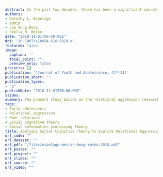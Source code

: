 ```yaml
---
abstract: In the past two decades, there has been a significant amount of research on children’s relational aggression, which has been found to be associated with psychosocial problems. Longitudinal studies have examined changes in relational aggression during early adolescence in relation to individual characteristics; however, most studies compare individual differences between people with regard to rates of relational aggression. A shortcoming to the current literature is the lack of studies that use a multilevel approach to examine individual differences (between-person) as well as the extent to which individuals deviate from their own typical levels (within-person) over time. In this study, within- and between-person psychological and peer-related predictors of rates of relational aggression over time were examined. Participants included 1,655 students in 5th–8th grade (mean age - 13.01) from four public middle schools in the Midwest, which consisted 828 females and 827 males. In terms of race and ethnicity, 819 (49.5%) were African Americans, followed by 571 (34.5%) Whites, and 265 (16%) Others. Longitudinal data were collected over four waves across two years of middle school. The findings indicated that contrary to the hypothesis that relational aggression would increase over time, there was no significant growth across time. Age, gender, and race were not associated with relational aggression over time; however, consistent with the Social Cognitive Theory, changes in within-person impulsivity, anger, and peer delinquency were all positively related to increases in relational aggression. At the between-person level of analysis, depressive symptoms and peer delinquency were related to relational aggression. Findings suggest that school-based programs that address anger management, impulsivity, empathy, and victimization could help prevent relational aggression.
authors:
- Dorothy L. Espelage
- admin
- Jun Sung Hong
- Stella M. Resko
date: "2018-11-01T00:00:00Z"
doi: "10.1007/s10964-018-0910-x"
featured: false
image:
  caption: ''
  focal_point: ""
  preview_only: false
projects: []
publication: '*Journal of Youth and Adolescence, 47*(11)'
publication_short: ""
publication_types:
- "2"
publishDate: "2018-11-01T00:00:00Z"
slides: 
summary: The present study builds on the relational aggression research among adolescents by longitudinally exploring individual and interpersonal factors identified through social cognitive theory and social infor- mation processing theory.
tags:
- Early adolescents
- Relational aggression
- Peer relations
- Social cognitive theory
- Social information processing theory
title: Applying Social Cognitive Theory to Explore Relational Aggression across Early Adolescence - A Within- and Between-Person Analysis
url_code: ""
url_dataset: ""
url_pdf: "/files/espelage-merrin-hong-resko-2018.pdf"
url_poster: ""
url_project: ""
url_slides: ""
url_source: ""
url_video: ""
---
```


